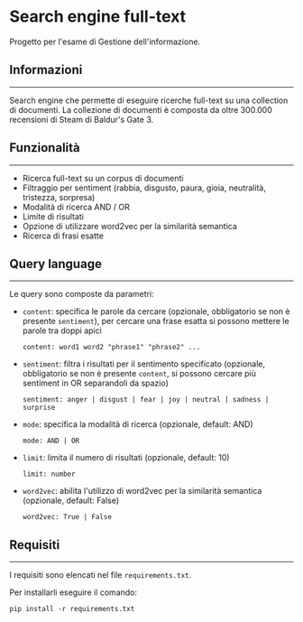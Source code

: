 # Search engine full-text
Progetto per l'esame di Gestione dell'informazione.

## Informazioni

---------------------------------------

Search engine che permette di eseguire ricerche full-text su una collection di documenti.
La collezione di documenti è composta da oltre 300.000 recensioni di Steam di Baldur's Gate 3.

## Funzionalità

---------------------------------------

* Ricerca full-text su un corpus di documenti
* Filtraggio per sentiment (rabbia, disgusto, paura, gioia, neutralità, tristezza, sorpresa)
* Modalità di ricerca AND / OR
* Limite di risultati
* Opzione di utilizzare word2vec per la similarità semantica
* Ricerca di frasi esatte


## Query language

--------------------------

Le query sono composte da parametri:

* `content`: specifica le parole da cercare (opzionale, obbligatorio se non è presente `sentiment`), per cercare una frase esatta si possono mettere le parole tra doppi apici
    ```
    content: word1 word2 "phrase1" "phrase2" ...
    ```
* `sentiment`: filtra i risultati per il sentimento specificato (opzionale, obbligatorio se non è presente `content`, si possono cercare più sentiment in OR separandoli da spazio)
    ```
    sentiment: anger | disgust | fear | joy | neutral | sadness | surprise
    ```
* `mode`: specifica la modalità di ricerca (opzionale, default: AND)
    ```
    mode: AND | OR
    ```
* `limit`: limita il numero di risultati (opzionale, default: 10)
    ```
    limit: number
    ```
* `word2vec`: abilita l'utilizzo di word2vec per la similarità semantica (opzionale, default: False)
    ```
    word2vec: True | False
    ```
  
## Requisiti

--------------------------

I requisiti sono elencati nel file `requirements.txt`.

Per installarli eseguire il comando:

```
pip install -r requirements.txt
```